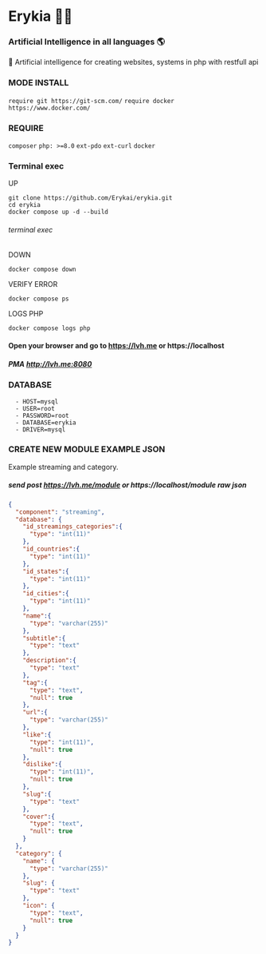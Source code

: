 # Erykia 👩🏻
### Artificial Intelligence in all languages 🌎

🤖 Artificial intelligence for creating websites, systems in php with restfull api

### MODE INSTALL
`require git https://git-scm.com/` 
`require docker https://www.docker.com/` 
### REQUIRE
`composer`
`php: >=8.0`
`ext-pdo`
`ext-curl`
`docker`
### Terminal exec
UP
```shell
git clone https://github.com/Erykai/erykia.git
cd erykia
docker compose up -d --build
```

###### terminal exec
DOWN
```shell
docker compose down
```

VERIFY ERROR
```shell
docker compose ps
```

LOGS PHP
```shell
docker compose logs php
```

#### Open your browser and go to https://lvh.me or https://localhost
##### PMA http://lvh.me:8080

### DATABASE
      - HOST=mysql
      - USER=root
      - PASSWORD=root
      - DATABASE=erykia
      - DRIVER=mysql

### CREATE NEW MODULE EXAMPLE JSON
Example streaming and category.
##### send post https://lvh.me/module or https://localhost/module raw json
```json
{
  "component": "streaming",
  "database": {
    "id_streamings_categories":{
      "type": "int(11)"
    },
    "id_countries":{
      "type": "int(11)"
    },
    "id_states":{
      "type": "int(11)"
    },
    "id_cities":{
      "type": "int(11)"
    },
    "name":{
      "type": "varchar(255)"
    },
    "subtitle":{
      "type": "text"
    },
    "description":{
      "type": "text"
    },
    "tag":{
      "type": "text",
      "null": true
    },
    "url":{
      "type": "varchar(255)"
    },
    "like":{
      "type": "int(11)",
      "null": true
    },
    "dislike":{
      "type": "int(11)",
      "null": true
    },
    "slug":{
      "type": "text"
    },
    "cover":{
      "type": "text",
      "null": true
    }
  },
  "category": {
    "name": {
      "type": "varchar(255)"
    },
    "slug": {
      "type": "text"
    },
    "icon": {
      "type": "text",
      "null": true
    }
  }
}
```
